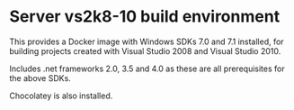 # Server vs2k8-10 build environment

This provides a Docker image with Windows SDKs 7.0 and 7.1 installed, for
building projects created with Visual Studio 2008 and Visual Studio 2010.

Includes .net frameworks 2.0, 3.5 and 4.0 as these are all prerequisites for
the above SDKs.

Chocolatey is also installed.

